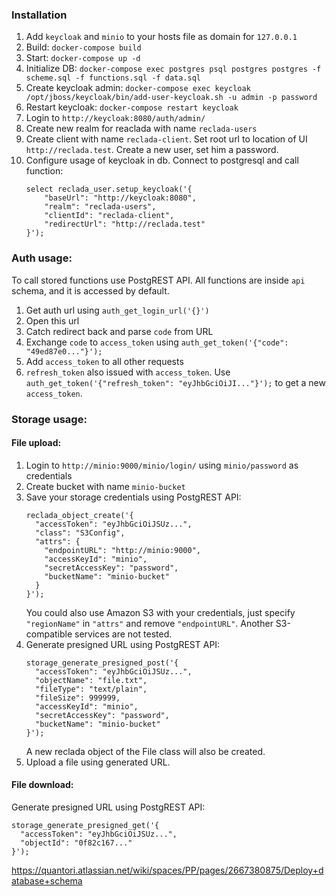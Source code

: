 ### Installation
1. Add `keycloak` and `minio` to your hosts file as domain for `127.0.0.1`
2. Build: `docker-compose build`
3. Start: `docker-compose up -d`
4. Initialize DB: `docker-compose exec postgres psql postgres postgres -f scheme.sql -f functions.sql -f data.sql`
5. Create keycloak admin: `docker-compose exec keycloak /opt/jboss/keycloak/bin/add-user-keycloak.sh -u admin -p password`
6. Restart keycloak: `docker-compose restart keycloak`
7. Login to `http://keycloak:8080/auth/admin/`
8. Create new realm for reaclada with name `reclada-users`
9. Create client with name `reclada-client`. Set root url to location of UI `http://reclada.test`. Create a new user, set him a password.
10. Configure usage of keycloak in db. Connect to postgresql and call function:
    ```
    select reclada_user.setup_keycloak('{
        "baseUrl": "http://keycloak:8080", 
        "realm": "reclada-users",
        "clientId": "reclada-client",
        "redirectUrl": "http://reclada.test"
    }');
    ```

### Auth usage:

To call stored functions use PostgREST API. 
All functions are inside `api` schema, and it is accessed by default.

1. Get auth url using `auth_get_login_url('{}')`
2. Open this url
3. Catch redirect back and parse `code` from URL
4. Exchange `code` to `access_token` using `auth_get_token('{"code": "49ed87e0..."}');`
5. Add `access_token` to all other requests
6. `refresh_token` also issued with `access_token`. Use `auth_get_token('{"refresh_token": "eyJhbGciOiJI..."}');` to get a new `access_token`.


### Storage usage:
#### File upload:

1. Login to `http://minio:9000/minio/login/` using `minio/password` as credentials
2. Create bucket with name `minio-bucket`
3. Save your storage credentials using PostgREST API:
   ```
   reclada_object_create('{
     "accessToken": "eyJhbGciOiJSUz...",
     "class": "S3Config",
     "attrs": {
       "endpointURL": "http://minio:9000",
       "accessKeyId": "minio",
       "secretAccessKey": "password",
       "bucketName": "minio-bucket"
     }
   }');
   ```
   You could also use Amazon S3 with your credentials, just specify `"regionName"` in `"attrs"` and remove `"endpointURL"`. Another S3-compatible services are not tested.
4. Generate presigned URL using PostgREST API:
   ```
   storage_generate_presigned_post('{
     "accessToken": "eyJhbGciOiJSUz...",
     "objectName": "file.txt",
     "fileType": "text/plain",
     "fileSize": 999999,
     "accessKeyId": "minio",
     "secretAccessKey": "password",
     "bucketName": "minio-bucket"
   }');
   ```
   A new reclada object of the File class will also be created.
5. Upload a file using generated URL.

#### File download:

Generate presigned URL using PostgREST API:
   ```
   storage_generate_presigned_get('{
     "accessToken": "eyJhbGciOiJSUz...",
     "objectId": "0f82c167..."
   }');
   ```


https://quantori.atlassian.net/wiki/spaces/PP/pages/2667380875/Deploy+database+schema
